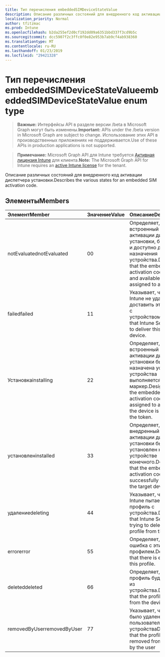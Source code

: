 ```yaml
---
title: Тип перечисления embeddedSIMDeviceStateValue
description: Описание различных состояний для внедренного код активации диспетчера установки.
localization_priority: Normal
author: tfitzmac
ms.prod: Intune
ms.openlocfilehash: b2da255ef2d0cf192dd09a6351bbd337f3cd9b5c
ms.sourcegitcommit: dcc5907f2c3ffc0f0e82e953b7ab9cf4ab938360
ms.translationtype: MT
ms.contentlocale: ru-RU
ms.lasthandoff: 01/23/2019
ms.locfileid: "29421328"
---
```

# <a name="embeddedsimdevicestatevalue-enum-type"></a><span data-ttu-id="abd6b-103">Тип перечисления embeddedSIMDeviceStateValue</span><span class="sxs-lookup"><span data-stu-id="abd6b-103">embeddedSIMDeviceStateValue enum type</span></span>

> <span data-ttu-id="abd6b-104">**Важные:** Интерфейсы API в разделе версии /beta в Microsoft Graph могут быть изменены.</span><span class="sxs-lookup"><span data-stu-id="abd6b-104">**Important:** APIs under the /beta version in Microsoft Graph are subject to change.</span></span> <span data-ttu-id="abd6b-105">Использование этих API в производственных приложениях не поддерживается.</span><span class="sxs-lookup"><span data-stu-id="abd6b-105">Use of these APIs in production applications is not supported.</span></span>

> <span data-ttu-id="abd6b-106">**Примечание:** Microsoft Graph API для Intune требуется [Активная лицензия Intune](https://go.microsoft.com/fwlink/?linkid=839381) для клиента.</span><span class="sxs-lookup"><span data-stu-id="abd6b-106">**Note:** The Microsoft Graph API for Intune requires an [active Intune license](https://go.microsoft.com/fwlink/?linkid=839381) for the tenant.</span></span>

<span data-ttu-id="abd6b-107">Описание различных состояний для внедренного код активации диспетчера установки.</span><span class="sxs-lookup"><span data-stu-id="abd6b-107">Describes the various states for an embedded SIM activation code.</span></span>

## <a name="members"></a><span data-ttu-id="abd6b-108">Элементы</span><span class="sxs-lookup"><span data-stu-id="abd6b-108">Members</span></span>
|<span data-ttu-id="abd6b-109">Элемент</span><span class="sxs-lookup"><span data-stu-id="abd6b-109">Member</span></span>|<span data-ttu-id="abd6b-110">Значение</span><span class="sxs-lookup"><span data-stu-id="abd6b-110">Value</span></span>|<span data-ttu-id="abd6b-111">Описание</span><span class="sxs-lookup"><span data-stu-id="abd6b-111">Description</span></span>|
|:---|:---|:---|
|<span data-ttu-id="abd6b-112">notEvaluated</span><span class="sxs-lookup"><span data-stu-id="abd6b-112">notEvaluated</span></span>|<span data-ttu-id="abd6b-113">0</span><span class="sxs-lookup"><span data-stu-id="abd6b-113">0</span></span>|<span data-ttu-id="abd6b-114">Определяет, что встроенный код активации диспетчера установки, бесплатное и доступно для назначения устройства.</span><span class="sxs-lookup"><span data-stu-id="abd6b-114">Designates that the embedded SIM activation code is free and available to be assigned to a device.</span></span>|
|<span data-ttu-id="abd6b-115">failed</span><span class="sxs-lookup"><span data-stu-id="abd6b-115">failed</span></span>|<span data-ttu-id="abd6b-116">1</span><span class="sxs-lookup"><span data-stu-id="abd6b-116">1</span></span>|<span data-ttu-id="abd6b-117">Указывает, что служба Intune не удалось доставить этот профиль с устройством.</span><span class="sxs-lookup"><span data-stu-id="abd6b-117">Designates that Intune Service failed to deliver this profile to a device.</span></span>|
|<span data-ttu-id="abd6b-118">Установка</span><span class="sxs-lookup"><span data-stu-id="abd6b-118">installing</span></span>|<span data-ttu-id="abd6b-119">2</span><span class="sxs-lookup"><span data-stu-id="abd6b-119">2</span></span>|<span data-ttu-id="abd6b-120">Определяет, что встроенный код активации диспетчера установки была назначена устройства и устройства выполняется установка маркер.</span><span class="sxs-lookup"><span data-stu-id="abd6b-120">Designates that the embedded SIM activation code has been assigned to a device and the device is installing the token.</span></span>|
|<span data-ttu-id="abd6b-121">установлен</span><span class="sxs-lookup"><span data-stu-id="abd6b-121">installed</span></span>|<span data-ttu-id="abd6b-122">3</span><span class="sxs-lookup"><span data-stu-id="abd6b-122">3</span></span>|<span data-ttu-id="abd6b-123">Определяет, что внедренный код активации диспетчера установки был успешно установлен на устройстве конечного.</span><span class="sxs-lookup"><span data-stu-id="abd6b-123">Designates that the embedded SIM activation code has been successfully installed on the target device.</span></span>|
|<span data-ttu-id="abd6b-124">удаление</span><span class="sxs-lookup"><span data-stu-id="abd6b-124">deleting</span></span>|<span data-ttu-id="abd6b-125">4</span><span class="sxs-lookup"><span data-stu-id="abd6b-125">4</span></span>|<span data-ttu-id="abd6b-126">Указывает, что служба Intune пытается удалить профиль с устройства.</span><span class="sxs-lookup"><span data-stu-id="abd6b-126">Designates that Intune Service is trying to delete the profile from the device.</span></span>|
|<span data-ttu-id="abd6b-127">error</span><span class="sxs-lookup"><span data-stu-id="abd6b-127">error</span></span>|<span data-ttu-id="abd6b-128">5</span><span class="sxs-lookup"><span data-stu-id="abd6b-128">5</span></span>|<span data-ttu-id="abd6b-129">Определяет, что, ошибка с этим профилем.</span><span class="sxs-lookup"><span data-stu-id="abd6b-129">Designates that there is error with this profile.</span></span>|
|<span data-ttu-id="abd6b-130">deleted</span><span class="sxs-lookup"><span data-stu-id="abd6b-130">deleted</span></span>|<span data-ttu-id="abd6b-131">6</span><span class="sxs-lookup"><span data-stu-id="abd6b-131">6</span></span>|<span data-ttu-id="abd6b-132">Определяет, что профиль будет удален из устройства.</span><span class="sxs-lookup"><span data-stu-id="abd6b-132">Designates that the profile is deleted from the device.</span></span>|
|<span data-ttu-id="abd6b-133">removedByUser</span><span class="sxs-lookup"><span data-stu-id="abd6b-133">removedByUser</span></span>|<span data-ttu-id="abd6b-134">7</span><span class="sxs-lookup"><span data-stu-id="abd6b-134">7</span></span>|<span data-ttu-id="abd6b-135">Указывает, что профиль было удалено пользователем с устройства</span><span class="sxs-lookup"><span data-stu-id="abd6b-135">Designates that the profile is removed from the device by the user</span></span>|




